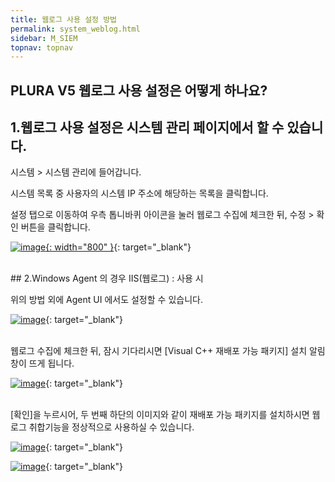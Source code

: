 ```yaml
---
title: 웹로그 사용 설정 방법
permalink: system_weblog.html
sidebar: M_SIEM
topnav: topnav
---
```


## PLURA V5 웹로그 사용 설정은 어떻게 하나요?

 

## 1.웹로그 사용 설정은 시스템 관리 페이지에서 할 수 있습니다.

시스템 > 시스템 관리에 들어갑니다.

시스템 목록 중 사용자의 시스템 IP 주소에 해당하는 목록을 클릭합니다.

설정 탭으로 이동하여 우측 톱니바퀴 아이콘을 눌러 웹로그 수집에 체크한 뒤, 수정 > 확인 버튼을 클릭합니다.

[![image](/docs/images/Manual/siem/weblog/1.png){: width="800" }](/docs/images/Manual/siem/weblog/1.png){: target="_blank"}

 
<br />
## 2.Windows Agent 의 경우 IIS(웹로그) : 사용 시

위의 방법 외에 Agent UI 에서도 설정할 수 있습니다.

[![image](/docs/images/Manual/siem/weblog/2.png)](/docs/images/Manual/siem/weblog/2.png){: target="_blank"}

<br />
웹로그 수집에 체크한 뒤, 잠시 기다리시면 [Visual C++ 재배포 가능 패키지] 설치 알림 창이 뜨게 됩니다.
<br />

[![image](/docs/images/Manual/siem/weblog/3.png)](/docs/images/Manual/siem/weblog/3.png){: target="_blank"}

<br />
[확인]을 누르시어, 두 번째 하단의 이미지와 같이 재배포 가능 패키지를 설치하시면 웹 로그 취합기능을 정상적으로 사용하실 수 있습니다.
<br />

   [![image](/docs/images/Manual/siem/weblog/4.png)](/docs/images/Manual/siem/weblog/4.png){: target="_blank"}
<br />

   [![image](/docs/images/Manual/siem/weblog/5.png)](/docs/images/Manual/siem/weblog/5.png){: target="_blank"}